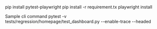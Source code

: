 pip install pytest-playwright
pip install -r requirement.tx
playwright install

Sample cli command
pytest -v tests/regression/homepage/test_dashboard.py --enable-trace --headed
